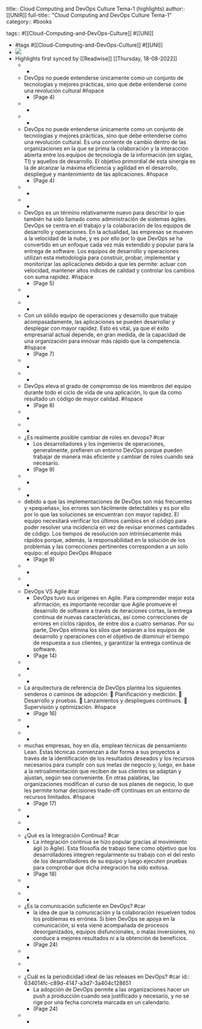 title:: Cloud Computing and DevOps Culture Tema-1 (highlights)
author:: [[UNIR]]
full-title:: "Cloud Computing and DevOps Culture Tema-1"
category:: #books

tags:: #[[Cloud-Computing-and-DevOps-Culture]] #[[UNI]]

- #tags #[[Cloud-Computing-and-DevOps-Culture]] #[[UNI]]
- ![](https://readwise-assets.s3.amazonaws.com/media/uploaded_book_covers/profile_22942/bf57938b-ea5e-4c79-95a5-518e666f45a5.jpg)
- Highlights first synced by [[Readwise]] [[Thursday, 18-08-2022]]
	- -
	- DevOps  no  puede  entenderse  únicamente  como  un  conjunto  de  tecnologías  y mejores prácticas, sino que debe entenderse como una revolución cultural #ñspace
		- (Page 4)
	- -
	- -
	- DevOps  no  puede  entenderse  únicamente  como  un  conjunto  de  tecnologías  y mejores prácticas, sino que debe entenderse como una revolución cultural. Es una corriente de cambio dentro de las organizaciones en la que se prima la colaboración y  la  interacción  abierta  entre  los  equipos  de  tecnología  de  la  información  (en siglas, TI)  y  aquellos  de  desarrollo.  El  objetivo  primordial  de  esta  sinergia  es  la  de alcanzar la máxima eficiencia y agilidad en el desarrollo, despliegue y mantenimiento de las aplicaciones. #ñspace
		- (Page 4)
	- -
	- -
	- DevOps  es  un término  relativamente nuevo para  describir  lo  que  también ha  sido llamado como administración de sistemas ágiles. DevOps se centra en el trabajo y la colaboración de los equipos de desarrollo y operaciones. En la actualidad, las empresas se mueven a la velocidad de la nube, y es por ello por lo que DevOps se ha convertido en un enfoque cada vez más extendido y popular para  la entrega de  software.  Los  equipos  de  desarrollo  y operaciones utilizan  esta metodología  para  construir,  probar,  implementar  y  monitorizar  las  aplicaciones debido a que les permite: actuar con velocidad, mantener altos índices de calidad y controlar los cambios con suma rapidez. #ñspace
		- (Page 5)
	- -
	- -
	- Con un sólido equipo de operaciones y desarrollo que trabaje acompasadamente, las aplicaciones se pueden desarrollar y desplegar con mayor rapidez. Esto es vital, ya que el éxito empresarial actual depende, en gran medida, de la capacidad de una organización para innovar más rápido que la competencia. #ñspace
		- (Page 7)
	- -
	- -
	- DevOps  eleva  el  grado  de  compromiso  de  los miembros  del  equipo  durante  todo  el  ciclo  de  vida  de  una  aplicación,  lo  que  da como  resultado  un  código  de  mayor  calidad. #ñspace
		- (Page 8)
	- -
	- -
	- ¿Es realmente posible cambiar de roles en devops? #car
		- Los desarrolladores y los ingenieros de operaciones, generalmente, prefieren un entorno DevOps porque pueden trabajar de manera más eficiente y cambiar de roles cuando sea necesario.
		- (Page 9)
	- -
	- -
	- debido a que las implementaciones de DevOps son más frecuentes y «pequeñas», los errores son fácilmente detectables y es por ello por lo que las soluciones se encuentran con mayor rapidez. El equipo necesitará verificar los últimos cambios en el código para poder resolver una incidencia en vez de  revisar  enormes  cantidades  de  código.  Los  tiempos  de  resolución  son intrínsecamente más rápidos porque, además, la responsabilidad en la solución de los  problemas  y  las  correcciones  pertinentes  corresponden  a  un  solo  equipo:  el equipo DevOps #ñspace
		- (Page 9)
	- -
	- -
	- DevOps VS Agile #car
		- DevOps  tuvo  sus  orígenes  en  Agile.  Para  comprender  mejor  esta  afirmación,  es importante  recordar  que  Agile  promueve  el  desarrollo  de  software  a  través  de iteraciones  cortas, la  entrega  continua  de  nuevas  características,  así  como correcciones  de  errores  en  ciclos  rápidos,  de  entre  dos  a  cuatro  semanas.  Por  su parte, DevOps elimina los silos que separan a los equipos de desarrollo y operaciones con  el  objetivo  de  disminuir  el  tiempo  de  respuesta  a  sus  clientes,  y  garantizar  la entrega continua de software.
		- (Page 14)
	- -
	- -
	- La arquitectura de referencia de DevOps plantea los siguientes senderos o caminos de adopción:   Planificación y medición.   Desarrollo y pruebas.   Lanzamientos y despliegues continuos.   Supervisión y optimización. #ñspace
		- (Page 16)
	- -
	- -
	- muchas empresas, hoy en día, emplean técnicas de pensamiento Lean. Estas técnicas comienzan a dar forma a sus proyectos a través de la identificación de los resultados deseados y los recursos necesarios para cumplir con sus metas de negocio y, luego, en base a la retroalimentación que reciben de sus clientes se adaptan y ajustan, según sea  conveniente.  En  otras  palabras,  las  organizaciones  modifican  el  curso  de  sus planes  de  negocio,  lo  que  les  permite  tomar  decisiones  trade-off  continuas  en  un entorno de recursos limitados. #ñspace
		- (Page 17)
	- -
	- -
	- ¿Qué es la Integración Continua? #car
		- La integración  continua  se  hizo  popular  gracias  al  movimiento  ágil  (o  Agile).  Esta filosofía  de  trabajo  tiene  como  objetivo  que los  desarrolladores integren regularmente su trabajo con el del resto de los desarrolladores de su equipo y luego ejecuten pruebas para comprobar que dicha integración ha sido exitosa.
		- (Page 18)
	- -
	- -
	- ¿Es la comunicación suficiente en DevOps? #car
		- la  idea  de  que  la  comunicación  y  la colaboración resuelven todos los problemas es errónea. Si bien DevOps se apoya en la  comunicación,  si  esta  viene  acompañada  de  procesos  desorganizados,  equipos disfuncionales,  o  malas  inversiones,  no  conduce  a  mejores  resultados  ni  a  la obtención de beneficios.
		- (Page 24)
	- -
	- -
	- ¿Cuál es la periodicidad ideal de las releases en DevOps? #car
	  id:: 634014fc-c89d-4147-a3d7-3a404c128651
		- La  adopción  de DevOps  permite  a  las  organizaciones  hacer  un  push  a  producción  cuando  sea justificado  y  necesario,  y  no  se  rige  por  una  fecha  concreta  marcada  en  un calendario.
		- (Page 24)
	- -